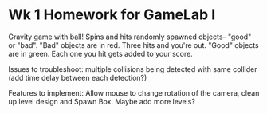 # Wk 1 Homework for GameLab I

Gravity game with ball! Spins and hits randomly spawned objects- "good" or "bad".
"Bad" objects are in red. Three hits and you're out.
"Good" objects are in green. Each one you hit gets added to your score.

Issues to troubleshoot: multiple collisions being detected with same collider (add time delay between each detection?)

Features to implement: Allow mouse to change rotation of the camera, clean up level design and Spawn Box. Maybe add more levels?
